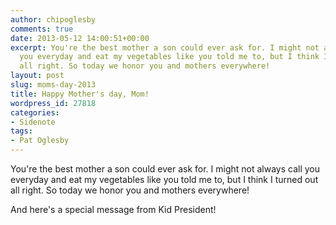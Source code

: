 ```yaml
---
author: chipoglesby
comments: true
date: 2013-05-12 14:00:51+00:00
excerpt: You're the best mother a son could ever ask for. I might not always call
  you everyday and eat my vegetables like you told me to, but I think I turned out
  all right. So today we honor you and mothers everywhere!
layout: post
slug: moms-day-2013
title: Happy Mother's day, Mom!
wordpress_id: 27818
categories:
- Sidenote
tags:
- Pat Oglesby
---
```




You're the best mother a son could ever ask for. I might not always call you everyday and eat my vegetables like you told me to, but I think I turned out all right. So today we honor you and mothers everywhere!

And here's a special message from Kid President!


